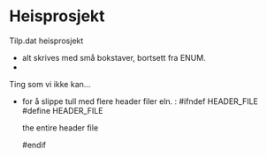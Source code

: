 # Heisprosjekt
Tilp.dat heisprosjekt


- alt skrives med små bokstaver, bortsett fra ENUM.
- 

Ting som vi ikke kan...

- for å slippe tull med flere header filer eln. :
	#ifndef HEADER_FILE
	#define HEADER_FILE

	the entire header file

	#endif
